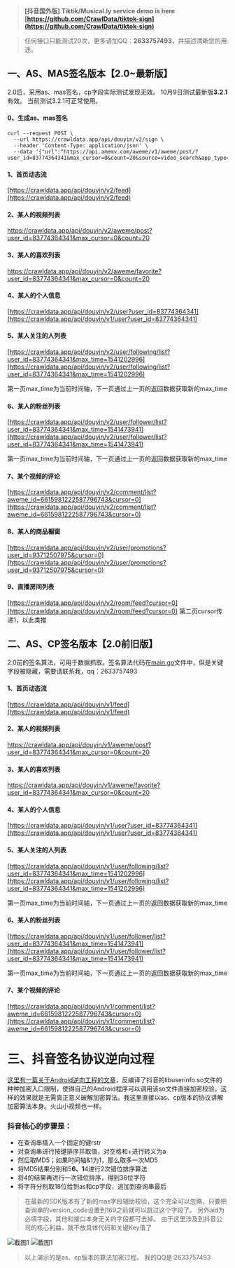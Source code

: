 > **[抖音国外版] Tiktik/Musical.ly service demo is here [https://github.com/CrawlData/tiktok-sign](https://github.com/CrawlData/tiktok-sign)**


>任何接口只能测试20次，更多请加QQ：**2633757493**，并描述清晰您的用途。

## 一、AS、MAS签名版本【2.0~最新版】
2.0后，采用as、mas签名，cp字段实际测试发现无效。
10月9日测试最新版**3.2.1**有效。
当前测试3.2.1可正常使用。
#### 0、生成as、mas签名
```
curl --request POST \
  --url https://crawldata.app/api/douyin/v2/sign \
  --header 'Content-Type: application/json' \
  --data '{"url":"https://api.amemv.com/aweme/v1/aweme/post/?user_id=83774364341&max_cursor=0&count=20&source=video_search&app_type=normal&manifest_version_code=201&_rticket=1540307722505&ac=wifi&device_id=52650937206&iid=47182912991&os_version=8.1.0&channel=wandoujia&version_code=201&device_type=ONEPLUS%20A5000&language=zh&uuid=866265035315870&resolution=1080*1920&openudid=4617150637217100&update_version_code=2003&app_name=aweme&version_name=2.0.1&os_api=27&device_brand=OnePlus&ssmix=a&device_platform=android&dpi=420&aid=1128"}'
```

#### 1、首页动态流

[https://crawldata.app/api/douyin/v2/feed](https://crawldata.app/api/douyin/v2/feed)

#### 2、某人的视频列表

[https://crawldata.app/api/douyin/v2/aweme/post?user_id=83774364341&max_cursor=0&count=20
](https://crawldata.app/api/douyin/v2/aweme/post?user_id=83774364341&max_cursor=0&count=20)

#### 3、某人的喜欢列表

[https://crawldata.app/api/douyin/v2/aweme/favorite?user_id=83774364341&max_cursor=0&count=20
](https://crawldata.app/api/douyin/v2/aweme/favorite?user_id=83774364341&max_cursor=0&count=20)

#### 4、某人的个人信息

[https://crawldata.app/api/douyin/v2/user?user_id=83774364341](https://crawldata.app/api/douyin/v1/user?user_id=83774364341)

#### 5、某人关注的人列表

[https://crawldata.app/api/douyin/v2/user/following/list?user_id=83774364341&max_time=1541202996](https://crawldata.app/api/douyin/v2/user/following/list?user_id=83774364341&max_time=1541202996)

第一页max_time为当前时间轴，下一页通过上一页的返回数据获取新的max_time

#### 6、某人的粉丝列表

[https://crawldata.app/api/douyin/v2/user/follower/list?user_id=83774364341&max_time=1541473941](https://crawldata.app/api/douyin/v2/user/follower/list?user_id=83774364341&max_time=1541473941)

第一页max_time为当前时间轴，下一页通过上一页的返回数据获取新的max_time

#### 7、某个视频的评论

[https://crawldata.app/api/douyin/v2/comment/list?aweme_id=6615981222587796743&cursor=0](https://crawldata.app/api/douyin/v2/comment/list?aweme_id=6615981222587796743&cursor=0)

#### 8、某人的商品橱窗

[https://crawldata.app/api/douyin/v2/user/promotions?user_id=93712507975&cursor=0](https://crawldata.app/api/douyin/v2/user/promotions?user_id=93712507975&cursor=0)

#### 9、直播房间列表

[https://crawldata.app/api/douyin/v2/room/feed?cursor=0](https://crawldata.app/api/douyin/v2/room/feed?cursor=0)
第二页cursor传递1，以此类推

## 二、AS、CP签名版本【2.0前旧版】
2.0前的签名算法，可用于数据抓取。签名算法代码在[main.go](https://github.com/CrawlData/douyin-sign/blob/master/main.go)文件中，但是关键字段被隐藏，需要请联系我，qq：2633757493
#### 1、首页动态流

[https://crawldata.app/api/douyin/v1/feed](https://crawldata.app/api/douyin/v1/feed)

#### 2、某人的视频列表

[https://crawldata.app/api/douyin/v1/aweme/post?user_id=83774364341&max_cursor=0&count=20
](https://crawldata.app/api/douyin/v1/aweme/post?user_id=83774364341&max_cursor=0&count=20)

#### 3、某人的喜欢列表

[https://crawldata.app/api/douyin/v1/aweme/favorite?user_id=83774364341&max_cursor=0&count=20
](https://crawldata.app/api/douyin/v1/aweme/favorite?user_id=83774364341&max_cursor=0&count=20)

#### 4、某人的个人信息

[https://crawldata.app/api/douyin/v1/user?user_id=83774364341](https://crawldata.app/api/douyin/v1/user?user_id=83774364341)

#### 5、某人关注的人列表

[https://crawldata.app/api/douyin/v1/user/following/list?user_id=83774364341&max_time=1541202996](https://crawldata.app/api/douyin/v1/user/following/list?user_id=83774364341&max_time=1541202996)

第一页max_time为当前时间轴，下一页通过上一页的返回数据获取新的max_time

#### 6、某人的粉丝列表

[https://crawldata.app/api/douyin/v1/user/follower/list?user_id=83774364341&max_time=1541473941](https://crawldata.app/api/douyin/v1/user/follower/list?user_id=83774364341&max_time=1541473941)

第一页max_time为当前时间轴，下一页通过上一页的返回数据获取新的max_time

#### 7、某个视频的评论

[https://crawldata.app/api/douyin/v1/comment/list?aweme_id=6615981222587796743&cursor=0](https://crawldata.app/api/douyin/v1/comment/list?aweme_id=6615981222587796743&cursor=0)


# 三、抖音签名协议逆向过程

[这里有一篇关于Android逆向工程的文章](http://www.520monkey.com/archives/1081)，反编译了抖音的libuserinfo.so文件的种种加密入口限制，使得自己的Android程序可以调用该so文件直接加密校验。这样的效果就是无需真正意义破解加密算法。我这里直接以as、cp版本的协议讲解加密算法本身。火山小视频也一样。

### 抖音核心的步骤是：

+ 在查询串插入一个固定的键rstr
+ 对查询串进行按键排序并取值，对空格和+进行转义为a
+ 然后取MD5；如果时间轴&1为1，那么取多一次MD5
+ 将MD5结果分别和5******6、1******4进行2次错位排序算法
+ 将4的结果再进行一次错位排序，得到36位字符
+ 将字符分别取18位给到as和cp字段，追加到查询串最后

>在最新的SDK版本有了新的mas字段辅助校验，这个完全可以忽略，只要把查询串的version_code设置到169之前就可以跳过这个字段了。
另外aid为必填字段，其他和接口本身无关的字段都可去掉。
>由于这里涉及到抖音公司的核心利益，就不放具体代码和关键Key值了

![截图1](http://yxshare.oss-cn-hangzhou.aliyuncs.com/Screen%20Shot%202018-05-21%20at%2022.04.56.png)
![截图1](http://yxshare.oss-cn-hangzhou.aliyuncs.com/Screen%20Shot%202018-05-21%20at%2022.05.07.png)

> 以上演示的是as、cp版本的算法加密过程。
> 我的QQ是:2633757493




